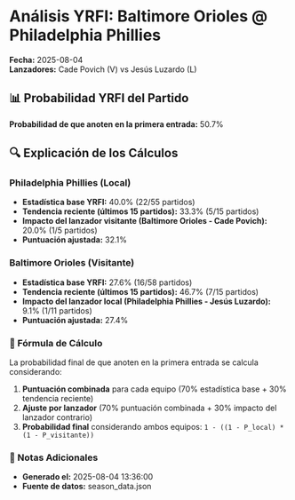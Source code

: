 # Análisis YRFI: Baltimore Orioles @ Philadelphia Phillies

**Fecha:** 2025-08-04  
**Lanzadores:** Cade Povich (V) vs Jesús Luzardo (L)

## 📊 Probabilidad YRFI del Partido

**Probabilidad de que anoten en la primera entrada:** 50.7%

## 🔍 Explicación de los Cálculos

### Philadelphia Phillies (Local)
- **Estadística base YRFI:** 40.0% (22/55 partidos)
- **Tendencia reciente (últimos 15 partidos):** 33.3% (5/15 partidos)
- **Impacto del lanzador visitante (Baltimore Orioles - Cade Povich):** 20.0% (1/5 partidos)
- **Puntuación ajustada:** 32.1%

### Baltimore Orioles (Visitante)
- **Estadística base YRFI:** 27.6% (16/58 partidos)
- **Tendencia reciente (últimos 15 partidos):** 46.7% (7/15 partidos)
- **Impacto del lanzador local (Philadelphia Phillies - Jesús Luzardo):** 9.1% (1/11 partidos)
- **Puntuación ajustada:** 27.4%

### 📝 Fórmula de Cálculo

La probabilidad final de que anoten en la primera entrada se calcula considerando:
1. **Puntuación combinada** para cada equipo (70% estadística base + 30% tendencia reciente)
2. **Ajuste por lanzador** (70% puntuación combinada + 30% impacto del lanzador contrario)
3. **Probabilidad final** considerando ambos equipos: `1 - ((1 - P_local) * (1 - P_visitante))`

### 📌 Notas Adicionales

- **Generado el:** 2025-08-04 13:36:00
- **Fuente de datos:** season_data.json
